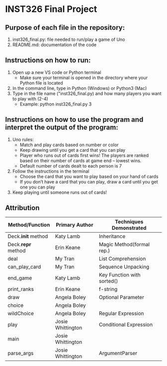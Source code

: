 # **INST326 Final Project**
## Purpose of each file in the repository:
1. inst326_final.py: file needed to run/play a game of Uno
2. README.md: documentation of the code

## Instructions on how to run:
1. Open up a new VS code or Python terminal
    - Make sure your terminal is opened in the directory where your Python file is located
2. In the command line, type in Python (Windows) or Python3 (Mac)
3. Type in the file name ("inst326_final.py) and how many players you want to play with (2-4)
    - Example: python inst326_final.py 3

## Instructions on how to use the program and interpret the output of the program:
1. Uno rules: 
    - Match and play cards based on number or color
    - Keep drawing until you get a card that you can play
    - Player who runs out of cards first wins! The players are ranked based on their number of cards at game end – lowest wins.
    - Default number of cards dealt to each person is 7
2. Follow the instructions in the terminal
    - Choose the card that you want to play based on your hand of cards
    - If you don’t have a card that you can play, draw a card until you get one you can play
3. Keep playing until someone runs out of cards!

## Attribution
| Method/Function | Primary Author | Techniques Demonstrated |
| --------------- | -------------- | ----------------------- |
| Deck.__init__ method| Katy Lamb     | Inheritance   |
| Deck.__repr__ method    | Erin Keane     | Magic Method(formal rep.)|
|deal  |  My Tran | List Comprehension |
|can_play_card  | My Tran | Sequence Unpacking |
| end_game | Katy Lamb | Key Function with sorted() |
| print_ranks | Erin Keane | f-string |
|draw | Angela Boley | Optional Parameter |
| choice | Angela Boley |                  |
| wildChoice | Angela Boley | Regular Expression |
| play | Josie Whittington | Conditional Expression |
| main | Josie Whittington |                        |
| parse_args | Josie Whittington | ArgumentParser |

